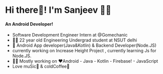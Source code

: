 # Hi there👋! I'm Sanjeev 🙋‍♂️
#### An Android Developer!
- Software Development Engineer Intern at @Gomechanic
- 👨‍🎓 22 year old Engineering Undergrad student at NSUT delhi
- 📱 Android App developer(Java&Kotlin) & Backend Developer(Node.JS)
- currently working on Increase Height Project , currently learning Js for Node.JS.
- 👨‍💻 Mostly working on ❤️Android - Java - Kotlin - Firebase! - JavaScript
- Love muSic🎵 & coldCoffee🥤


<!--
**therealsanjeev/therealsanjeev** is a ✨ _special_ ✨ repository because its `README.md` (this file) appears on your GitHub profile.


-->
